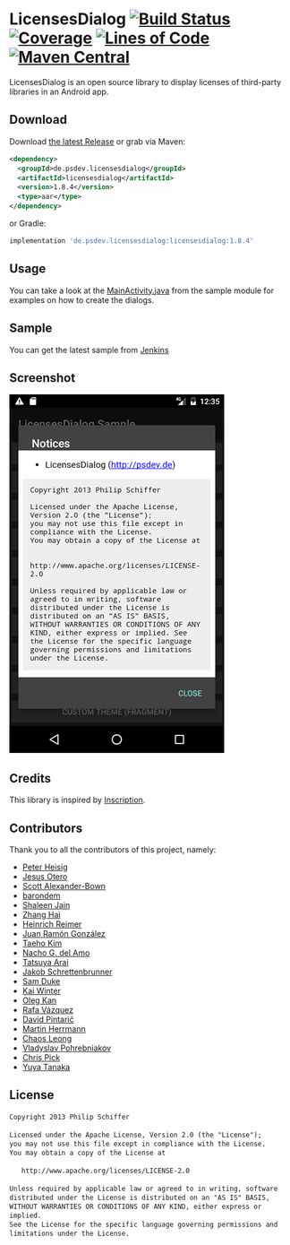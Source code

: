 LicensesDialog [![Build Status](https://ci.psdev.de/job/PSDevLicensesDialog/badge/icon)](https://ci.psdev.de/job/PSDevLicensesDialog/) [![Coverage](https://sonar.psdev.de/api/project_badges/measure?project=de.psdev.licensesdialog&metric=coverage)](https://sonar.psdev.de/dashboard?id=de.psdev.licensesdialog) [![Lines of Code](https://sonar.psdev.de/api/project_badges/measure?project=de.psdev.licensesdialog&metric=ncloc)](https://sonar.psdev.de/dashboard?id=de.psdev.licensesdialog) [![Maven Central](https://maven-badges.herokuapp.com/maven-central/de.psdev.licensesdialog/licensesdialog/badge.svg)](https://maven-badges.herokuapp.com/maven-central/de.psdev.licensesdialog/licensesdialog)   
==============

LicensesDialog is an open source library to display licenses of third-party libraries in an Android app.


Download
--------

Download [the latest Release][1] or grab via Maven:

```xml
<dependency>
  <groupId>de.psdev.licensesdialog</groupId>
  <artifactId>licensesdialog</artifactId>
  <version>1.8.4</version>
  <type>aar</type>
</dependency>
```  
or Gradle:
```groovy
implementation 'de.psdev.licensesdialog:licensesdialog:1.8.4'
```

Usage
-----

You can take a look at the [MainActivity.java](sample/src/main/java/de/psdev/licensesdialog/sample/MainActivity.java) 
from the sample module for examples on how to create the dialogs. 

Sample
------

You can get the latest sample from [Jenkins][3]

Screenshot
----------

![Screenshot](screenshot.png)

Credits
-------

This library is inspired by [Inscription][2].

Contributors
------------

Thank you to all the contributors of this project, namely:

- [Peter Heisig](https://github.com/PSDev/LicensesDialog/commits?author=phdd)
- [Jesus Otero](https://github.com/PSDev/LicensesDialog/commits?author=TheWizKid95)
- [Scott Alexander-Bown](https://github.com/PSDev/LicensesDialog/commits?author=scottyab)
- [barondem](https://github.com/PSDev/LicensesDialog/commits?author=barondem)
- [Shaleen Jain](https://github.com/PSDev/LicensesDialog/commits?author=Shalzz)
- [Zhang Hai](https://github.com/PSDev/LicensesDialog/commits?author=DreaminginCodeZH)
- [Heinrich Reimer](https://github.com/PSDev/LicensesDialog/commits?author=HeinrichReimer)
- [Juan Ramón González](https://github.com/PSDev/LicensesDialog/commits?author=jrgonzalezg)
- [Taeho Kim](https://github.com/PSDev/LicensesDialog/commits?author=kunny)
- [Nacho G. del Amo](https://github.com/PSDev/LicensesDialog/commits?author=ngdelamo)
- [Tatsuya Arai](https://github.com/PSDev/LicensesDialog/commits?author=cutmail)
- [Jakob Schrettenbrunner](https://github.com/PSDev/LicensesDialog/commits?author=schr3j)
- [Sam Duke](https://github.com/PSDev/LicensesDialog/commits?author=samskiter)
- [Kai Winter](https://github.com/PSDev/LicensesDialog/commits?author=kaiwinter)
- [Oleg Kan](https://github.com/PSDev/LicensesDialog/commits?author=simplaapliko)
- [Rafa Vázquez](https://github.com/PSDev/LicensesDialog/commits?author=Sloy)
- [David Pintarič](https://github.com/PSDev/LicensesDialog/commits?author=dpint)
- [Martin Herrmann](https://github.com/PSDev/LicensesDialog/commits?author=st0rmi)
- [Chaos Leong](https://github.com/PSDev/LicensesDialog/commits?author=ChaosLeong)
- [Vladyslav Pohrebniakov](https://github.com/PSDev/LicensesDialog/commits?author=personaljesusua)
- [Chris Pick](https://github.com/PSDev/LicensesDialog/commits?author=chrispix99)
- [Yuya Tanaka](https://github.com/PSDev/LicensesDialog/commits?author=ypresto)

License
-------

    Copyright 2013 Philip Schiffer

    Licensed under the Apache License, Version 2.0 (the "License");
    you may not use this file except in compliance with the License.
    You may obtain a copy of the License at

       http://www.apache.org/licenses/LICENSE-2.0

    Unless required by applicable law or agreed to in writing, software
    distributed under the License is distributed on an "AS IS" BASIS,
    WITHOUT WARRANTIES OR CONDITIONS OF ANY KIND, either express or implied.
    See the License for the specific language governing permissions and
    limitations under the License.

[1]: https://github.com/PSDev/LicensesDialog/releases
[2]: https://github.com/MartinvanZ/Inscription
[3]: https://ci.psdev.de/job/PSDevLicensesDialog/lastSuccessfulBuild/artifact/sample/build/outputs/apk/debug/
